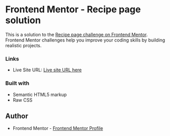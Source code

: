 # Frontend Mentor - Recipe page solution

This is a solution to the [Recipe page challenge on Frontend Mentor](https://www.frontendmentor.io/challenges/recipe-page-KiTsR8QQKm). Frontend Mentor challenges help you improve your coding skills by building realistic projects.

### Links

- Live Site URL: [Live site URL here](https://github.com/FurqanEmam/fm_recipe_page)

### Built with

- Semantic HTML5 markup
- Raw CSS

## Author

- Frontend Mentor - [Frontend Mentor Profile](https://www.frontendmentor.io/profile/FurqanEmam)
